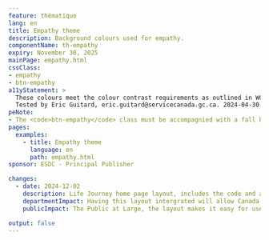 ```yaml
---
feature: thématique
lang: en
title: Empathy theme
description: Background colours used for empathy.
componentName: th-empathy
expiry: November 30, 2025
mainPage: empathy.html
cssClass:
- empathy
- btn-empathy
a11yStatement: >
  These colours meet the colour contrast requirements as outlined in WCAG 2.1 AA Success Criterion 1.4.3: Contrast (Minimum). After validation using webaim online contrast checker, I can certified that the color matches used in this thematic are meeting a contrast ratio of at least 4.5:1 for normal text and 3:1 for large text and also a contrast ratio of at least 3:1 for graphics and user interface components. I did my due diligence and to knowledge and from my understanding, all elements of this thematic are meeting WCAG 2.1 AA standrds.
  Tested by Eric Guitard, eric.guitard@servicecanada.gc.ca. 2024-04-30.
peNote:
- The <code>btn-empathy</code> class must be accompagnied with a fall back button class such as <code>btn-default</code> or <code>btn-primary</code>.
pages:
  examples:
    - title: Empathy theme
      language: en
      path: empathy.html
sponsor: ESDC - Principal Publisher

changes:
  - date: 2024-12-02
    description: Life Journey home page layout, includes the code and an example to enable the home page layout to be used by current and future Life Journey projects
    departmentImpact: Having this layout intergrated will allow Canada.ca to have a more streamlined and consistent theme throughout the Journey Labs projects. Currently the pages that make use of this layout have it hardcoded into the page
    publicImpact: The Public at Large, the layout makes it easy for users to know that they are currently on a Journey Labs project page

output: false
---
```

